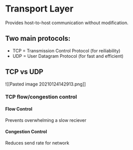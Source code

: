 # Transport Layer

Provides host-to-host communication without modification.

## Two main protocols:
- TCP = Transmission Control Protocol (for reiliability)
- UDP = User Datagram Protocol (for fast and efficient)


## TCP vs UDP 
![[Pasted image 20210124142913.png]]

### TCP flow/congestion control

#### Flow Control
Prevents overwhelming a slow reciever

#### Congestion Control
Reduces send rate for network